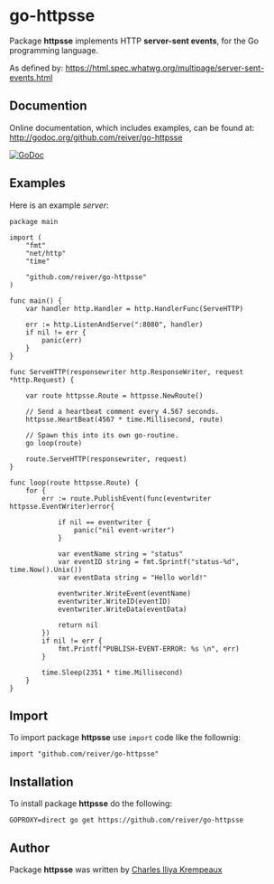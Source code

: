 # go-httpsse

Package **httpsse** implements HTTP **server-sent events**, for the Go programming language.

As defined by:
https://html.spec.whatwg.org/multipage/server-sent-events.html

## Documention

Online documentation, which includes examples, can be found at: http://godoc.org/github.com/reiver/go-httpsse

[![GoDoc](https://godoc.org/github.com/reiver/go-httpsse?status.svg)](https://godoc.org/github.com/reiver/go-httpsse)

## Examples

Here is an example _server_:

```golang
package main

import (
	"fmt"
	"net/http"
	"time"

	"github.com/reiver/go-httpsse"
)

func main() {
	var handler http.Handler = http.HandlerFunc(ServeHTTP)

	err := http.ListenAndServe(":8080", handler)
	if nil != err {
		panic(err)
	}
}

func ServeHTTP(responsewriter http.ResponseWriter, request *http.Request) {

	var route httpsse.Route = httpsse.NewRoute()

	// Send a heartbeat comment every 4.567 seconds.
	httpsse.HeartBeat(4567 * time.Millisecond, route)

	// Spawn this into its own go-routine.
	go loop(route)

	route.ServeHTTP(responsewriter, request)
}

func loop(route httpsse.Route) {
	for {
		err := route.PublishEvent(func(eventwriter httpsse.EventWriter)error{

			if nil == eventwriter {
				panic("nil event-writer")
			}

			var eventName string = "status"
			var eventID string = fmt.Sprintf("status-%d", time.Now().Unix())
			var eventData string = "Hello world!"

			eventwriter.WriteEvent(eventName)
			eventwriter.WriteID(eventID)
			eventwriter.WriteData(eventData)

			return nil
		})
		if nil != err {
			fmt.Printf("PUBLISH-EVENT-ERROR: %s \n", err)
		}

		time.Sleep(2351 * time.Millisecond)
	}
}
```

## Import

To import package **httpsse** use `import` code like the follownig:
```
import "github.com/reiver/go-httpsse"
```

## Installation

To install package **httpsse** do the following:
```
GOPROXY=direct go get https://github.com/reiver/go-httpsse
```

## Author

Package **httpsse** was written by [Charles Iliya Krempeaux](http://reiver.link)
